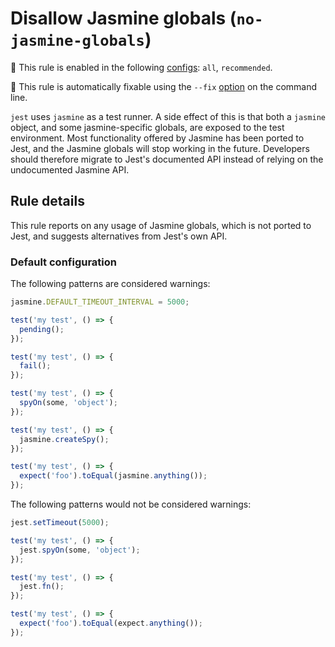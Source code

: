 # Disallow Jasmine globals (`no-jasmine-globals`)

💼 This rule is enabled in the following
[configs](https://github.com/jest-community/eslint-plugin-jest/blob/main/README.md#shareable-configurations):
`all`, `recommended`.

🔧 This rule is automatically fixable using the `--fix`
[option](https://eslint.org/docs/latest/user-guide/command-line-interface#--fix)
on the command line.

<!-- end rule header -->

`jest` uses `jasmine` as a test runner. A side effect of this is that both a
`jasmine` object, and some jasmine-specific globals, are exposed to the test
environment. Most functionality offered by Jasmine has been ported to Jest, and
the Jasmine globals will stop working in the future. Developers should therefore
migrate to Jest's documented API instead of relying on the undocumented Jasmine
API.

## Rule details

This rule reports on any usage of Jasmine globals, which is not ported to Jest,
and suggests alternatives from Jest's own API.

### Default configuration

The following patterns are considered warnings:

```js
jasmine.DEFAULT_TIMEOUT_INTERVAL = 5000;

test('my test', () => {
  pending();
});

test('my test', () => {
  fail();
});

test('my test', () => {
  spyOn(some, 'object');
});

test('my test', () => {
  jasmine.createSpy();
});

test('my test', () => {
  expect('foo').toEqual(jasmine.anything());
});
```

The following patterns would not be considered warnings:

```js
jest.setTimeout(5000);

test('my test', () => {
  jest.spyOn(some, 'object');
});

test('my test', () => {
  jest.fn();
});

test('my test', () => {
  expect('foo').toEqual(expect.anything());
});
```
